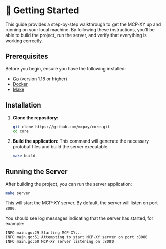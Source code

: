 # 🏁 Getting Started

This guide provides a step-by-step walkthrough to get the MCP-XY up and running on your local machine. By following these instructions, you'll be able to build the project, run the server, and verify that everything is working correctly.

## Prerequisites

Before you begin, ensure you have the following installed:

- [Go](https://golang.org/doc/install) (version 1.18 or higher)
- [Docker](https://docs.docker.com/get-docker/)
- [Make](https://www.gnu.org/software/make/)

## Installation

1. **Clone the repository:**

   ```bash
   git clone https://github.com/mcpxy/core.git
   cd core
   ```

2. **Build the application:**
   This command will generate the necessary protobuf files and build the server executable.

   ```bash
   make build
   ```

## Running the Server

After building the project, you can run the server application:

```bash
make server
```

This will start the MCP-XY server. By default, the server will listen on port `8080`.

You should see log messages indicating that the server has started, for example:

```
INFO main.go:29 Starting MCP-XY...
INFO main.go:51 Attempting to start MCP-XY server on port :8080
INFO main.go:60 MCP-XY server listening on :8080
```
